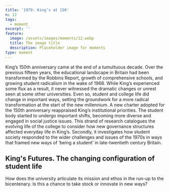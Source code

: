 ```yaml
---
title: '1979: King’s at 150'
n: 12
tags:
  - moment
excerpt: ''
feature:
  image: /assets/images/moments/12.webp
  title: The image title
  description: Placeholder image for moments
type: moment
---
```


King’s 150th anniversary came at the end of a tumultuous decade. Over the previous fifteen years, the educational landscape in Britain had been transformed by the Robbins Report, growth of comprehensive schools, and growing student radicalism in the wake of 1968. While King’s experienced some flux as a result, it never witnessed the dramatic changes or unrest seen at some other universities. Even so, student and college life did change in important ways, setting the groundwork for a more radical transformation at the start of the new millennium. A new charter adopted for the 150th anniversary reappraised King’s institutional priorities. The student body started to undergo important shifts, becoming more diverse and engaged in social justice issues. This strand of research catalogues the evolving life of the college to consider how new governance structures affected everyday life in King’s. Secondly, it investigates how student society responded to the wider challenges and issues of the 1970s in ways that framed new ways of ‘being a student’ in late-twentieth century Britain.

## King's Futures. The changing configuration of student life

How does the university articulate its mission and ethos in the run-up to the bicentenary. Is this a chance to take stock or innovate in new ways?
